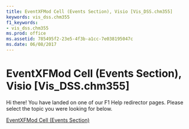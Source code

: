 ```yaml
---
title: EventXFMod Cell (Events Section), Visio [Vis_DSS.chm355]
keywords: vis_dss.chm355
f1_keywords:
- vis_dss.chm355
ms.prod: office
ms.assetid: 785495f2-23e5-4f3b-a1cc-7e038195047c
ms.date: 06/08/2017
---
```



# EventXFMod Cell (Events Section), Visio [Vis_DSS.chm355]

Hi there! You have landed on one of our F1 Help redirector pages. Please select the topic you were looking for below.

[EventXFMod Cell (Events Section)](http://msdn.microsoft.com/library/b88588a2-c651-7eab-9c7a-ed78f20d1ba3%28Office.15%29.aspx)

